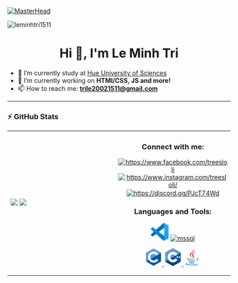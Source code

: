 [![MasterHead](https://i.imgur.com/DCoUjqb.gif)](https://github.com/leminhtri1511)

<p align="left"> <img src="https://komarev.com/ghpvc/?username=leminhtri1511&label=Profile%20views&color=0e75b6&style=flat" alt="leminhtri1511" /> </p>
<h1 align="center">Hi 👋, I'm Le Minh Tri</h1>
<!-- <h3 align="center">A passionate frontend developer</h3> -->

<!-- <img align="right" alt="Coding" width="450" src="https://www.existus.com/assets/images/image-sw-development.gif"> -->


- 🏨 I’m currently study at <a href="https://husc.edu.vn/en/viewpage.php?page_id=1">Hue University of Sciences</a>
- 📝 I’m currently working on **HTMl/CSS, JS and more!**
- 📫 How to reach me: **trile20021511@gmail.com**

---

### :zap: GitHub Stats

<table>
<tr>
  <td width="48%">
    <img src="https://github-readme-stats.vercel.app/api/top-langs/?username=leminhtri1511&layout=compact" />
    <img src="https://github-readme-stats.vercel.app/api?username=leminhtri1511&hide=contribs,issues" />
  </td>
  <td width="45%">
<h3 align="center">Connect with me:</h3>
<p align="center">
<a href="https://fb.com/https://www.facebook.com/treesloli" target="blank"><img align="center" src="https://raw.githubusercontent.com/rahuldkjain/github-profile-readme-generator/master/src/images/icons/Social/facebook.svg" alt="https://www.facebook.com/treesloli" height="30" width="40" /></a>
<a href="https://instagram.com/https://www.instagram.com/treesloli/" target="blank"><img align="center" src="https://raw.githubusercontent.com/rahuldkjain/github-profile-readme-generator/master/src/images/icons/Social/instagram.svg" alt="https://www.instagram.com/treesloli/" height="30" width="40" /></a>
<a href="https://discord.gg/https://discord.gg/PJcT74Wd" target="blank"><img align="center" src="https://raw.githubusercontent.com/rahuldkjain/github-profile-readme-generator/master/src/images/icons/Social/discord.svg" alt="https://discord.gg/PJcT74Wd" height="30" width="40" /></a>
</p>

<h3 align="center">Languages and Tools:</h3>
  <p align="center">
  <img alt="Visual Studio Code"  src="https://raw.githubusercontent.com/github/explore/80688e429a7d4ef2fca1e82350fe8e3517d3494d/topics/visual-studio-code/visual-studio-code.png" width="40px" height="40px"/>
    <a href="https://www.microsoft.com/en-us/sql-server" target="_blank" rel="noreferrer"> <img src="https://www.svgrepo.com/show/303229/microsoft-sql-server-logo.svg" alt="mssql" width="40" height="40"/> </a> 
<p align="center"> 
  <a href="https://www.cprogramming.com/" target="_blank" rel="noreferrer"> <img src="https://raw.githubusercontent.com/devicons/devicon/master/icons/c/c-original.svg" alt="c" width="40" height="40"/> </a> 
  <a href="https://www.w3schools.com/cpp/" target="_blank" rel="noreferrer"> <img src="https://raw.githubusercontent.com/devicons/devicon/master/icons/cplusplus/cplusplus-original.svg" alt="cplusplus" width="40" height="40"/> </a> 
  <a href="https://www.java.com" target="_blank" rel="noreferrer"> <img src="https://raw.githubusercontent.com/devicons/devicon/master/icons/java/java-original.svg" alt="java" width="40" height="40"/> </a> 
    </p>
  </td>
</tr>
<table>

<!-- <p><img align="left" src="https://github-readme-stats.vercel.app/api/top-langs?username=leminhtri1511&show_icons=true&locale=en&layout=compact" alt="leminhtri1511" /></p>

<p>&nbsp;<img align="center" src="https://github-readme-stats.vercel.app/api?username=leminhtri1511&show_icons=true&locale=en" alt="leminhtri1511" /></p>

<p><img align="center" src="https://github-readme-streak-stats.herokuapp.com/?user=leminhtri1511&" alt="leminhtri1511" /></p> -->

